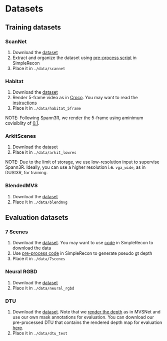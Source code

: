 # Datasets



## Training datasets

### ScanNet

1. Download the [dataset](http://www.scan-net.org/)
2. Extract and organize the dataset using [pre-process script](https://github.com/nianticlabs/simplerecon/tree/main/data_scripts/scannet_wrangling_scripts) in SimpleRecon
3. Place it in `./data/scannet`



### Habitat

1. Download the [dataset](https://github.com/facebookresearch/habitat-sim/blob/main/DATASETS.md)
2. Render 5-frame video as in [Croco](https://github.com/naver/croco/blob/master/datasets/habitat_sim/generate_multiview_images.py). You may want to read the [instructions](./croco/datasets/habitat_sim)
3. Place it in `./data/habitat_5frame`

NOTE: Following Spann3R, we render the 5-frame using aminimum covisiblity of [0.1](https://github.com/HengyiWang/spann3r/blob/8e0b8455484f8e3d480f60caed97f6fcf5a8d07d/croco/datasets/habitat_sim/generate_multiview_images.py#L155). 



### ArkitScenes

1. Download the [dataset](https://github.com/apple/ARKitScenes/blob/9ec0b99c3cd55e29fc0724e1229e2e6c2909ab45/DATA.md)
2. Place it in `./data/arkit_lowres`

NOTE: Due to the limit of storage, we use low-resolution input to supervise Spann3R. Ideally, you can use a higher resolution i.e. `vga_wide`, as in DUSt3R, for training.



### BlendedMVS

1. Download the [dataset](https://github.com/YoYo000/BlendedMVS)
2. Place it in `./data/blendmvg`



## Evaluation datasets



### 7 Scenes

1. Download the [dataset](https://www.microsoft.com/en-us/research/project/rgb-d-dataset-7-scenes/). You may want to use [code](https://github.com/nianticlabs/simplerecon/blob/477aa5b32aa1b93f53abc72828f86023b6e46ce7/data_scripts/7scenes_preprocessing.py#L43) in SimpleRecon to download the data
2. Use [pre-process code](https://github.com/nianticlabs/simplerecon/blob/main/data_scripts/7scenes_preprocessing.py) in SimpleRecon to generate pseudo gt depth
3. Place it in `./data/7scenes`



### Neural RGBD

1. Download the [dataset](http://kaldir.vc.in.tum.de/neural_rgbd/neural_rgbd_data.zip)
2. Place it in `./data/neural_rgbd`



### DTU

1. Download the [dataset](https://github.com/YoYo000/MVSNet?tab=readme-ov-file). Note that we [render the depth](./spann3r/tools/render_dtu.py) as in MVSNet and use our own mask annotations for evaluation. You can download our pre-processed DTU that contains the rendered depth map for evaluation [here](https://drive.google.com/drive/folders/1bqtcVf8lK4VC8LgG-SIGRBECcrFqM7Wy).
2. Place it in `./data/dtu_test`
